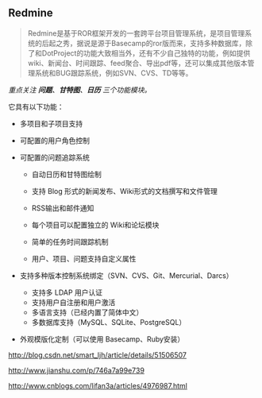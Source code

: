 ## Redmine



> Redmine是基于ROR框架开发的一套跨平台项目管理系统，是项目管理系统的后起之秀，据说是源于Basecamp的ror版而来，支持多种数据库，除了和DotProject的功能大致相当外，还有不少自己独特的功能，例如提供wiki、新闻台、时间跟踪、feed聚合、导出pdf等，还可以集成其他版本管理系统和BUG跟踪系统，例如SVN、CVS、TD等等。

*重点关注 **问题**、**甘特图**、**日历** 三个功能模块。*

它具有以下功能：

* 多项目和子项目支持 
* 可配置的用户角色控制 
* 可配置的问题追踪系统 

  * 自动日历和甘特图绘制 

  * 支持 Blog 形式的新闻发布、Wiki形式的文档撰写和文件管理 

  * RSS输出和邮件通知 

  * 每个项目可以配置独立的 Wiki和论坛模块 

  * 简单的任务时间跟踪机制 

  * 用户、项目、问题支持自定义属性 
* 支持多种版本控制系统绑定（SVN、CVS、Git、Mercurial、Darcs） 
  * 支持多 LDAP 用户认证 
  * 支持用户自注册和用户激活 
  * 多语言支持（已经内置了简体中文） 
  * 多数据库支持（MySQL、SQLite、PostgreSQL） 

* 外观模版化定制（可以使用 Basecamp、Ruby安装）


http://blog.csdn.net/smart_ljh/article/details/51506507

http://www.jianshu.com/p/746a7a99e739

http://www.cnblogs.com/lifan3a/articles/4976987.html